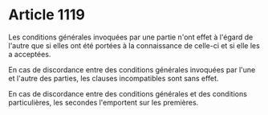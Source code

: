 # Article 1119

<p>Les conditions générales invoquées par une partie n'ont effet à l'égard de l'autre que si elles ont été portées à la connaissance de celle-ci et si elle les a acceptées. </p><p> En cas de discordance entre des conditions générales invoquées par l'une et l'autre des parties, les clauses incompatibles sont sans effet. </p><p> En cas de discordance entre des conditions générales et des conditions particulières, les secondes l'emportent sur les premières. </p>